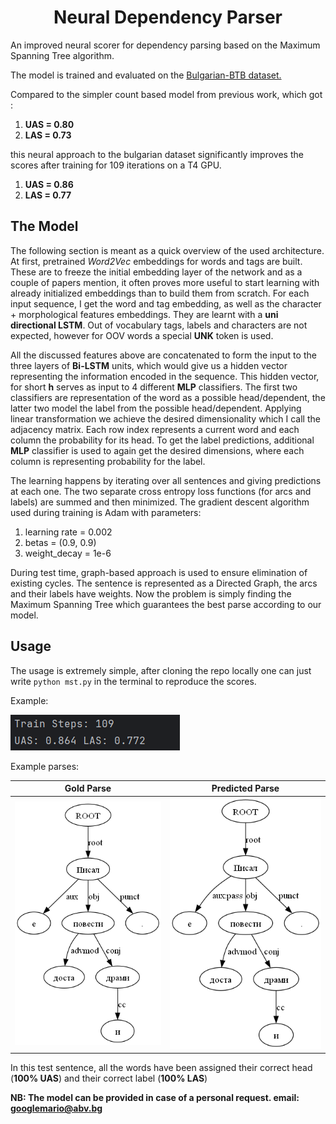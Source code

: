 <h1 align="center"> Neural Dependency Parser</h1>

An improved neural scorer for dependency parsing based on the Maximum Spanning Tree algorithm.

The model is trained and evaluated on the <a href="https://github.com/UniversalDependencies/UD_Bulgarian-BTB">
Bulgarian-BTB dataset.</a>

Compared to the simpler count based model from previous work, which got :

1. **UAS = 0.80**
2. **LAS = 0.73**

this neural approach to the bulgarian dataset significantly improves the scores after training for 109 iterations on a
T4 GPU.

1. **UAS = 0.86**
2. **LAS = 0.77**

<h2>The Model</h2>

The following section is meant as a quick overview of the used architecture. At first, pretrained <em>Word2Vec</em>
embeddings for words and tags are built. These are to freeze the initial embedding layer of the network and as a couple
of papers mention, it often
proves more useful to start learning with already initialized embeddings than to build them from scratch. For each input
sequence, I get the word and tag embedding, as well as the character + morphological features embeddings. They are
learnt with a **uni directional LSTM**. Out of vocabulary tags, labels and characters are not expected,
however for OOV words a special **UNK** token is used.

All the discussed features above are concatenated to form the input to the three layers of **Bi-LSTM** units, which
would give us a hidden vector representing the information encoded in the sequence. This hidden vector, for short **h**
serves as input to 4 different **MLP** classifiers. The first two classifiers are representation of the word as a
possible head/dependent, the latter two model the label from the possible head/dependent.
Applying linear transformation we achieve the desired dimensionality which I call the adjacency matrix. Each row index
represents a current word and each column the probability for its head. To get the label predictions, additional **MLP**
classifier is used to again get the desired dimensions, where each column is representing probability for the label.

The learning happens by iterating over all sentences and giving predictions at each one. The two separate cross entropy
loss functions (for arcs and labels) are summed and then minimized. The gradient descent algorithm used during training
is Adam with parameters:

1. learning rate = 0.002
2. betas = (0.9, 0.9)
3. weight_decay = 1e-6

During test time, graph-based approach is used to ensure elimination of existing cycles. The sentence is represented as
a Directed Graph, the arcs and their labels have weights. Now the problem is simply finding the Maximum Spanning Tree
which guarantees the best parse according to our model.

<h2>Usage</h2>

The usage is extremely simple, after cloning the repo locally one can just write `python mst.py` in the terminal to
reproduce the scores.

Example:

![usage_example](usage/usage.png)

Example parses:

|            Gold Parse            |              Predicted Parse              | 
|:--------------------------------:|:-----------------------------------------:| 
 ![gold_parse](usage/ex_gold.png) | ![predict_parse](usage/ex_prediction.png) 

In this test sentence, all the words have been assigned their correct head (**100% UAS**) and their correct label (**100% LAS**)

**NB: The model can be provided in case of a personal request.
email: googlemario@abv.bg**
